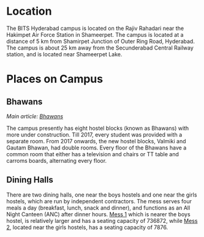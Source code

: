 <!-- TITLE: Campus -->
<!-- SUBTITLE: A tour of our campus-->

# Location
The BITS Hyderabad campus is located on the Rajiv Rahadari near the Hakimpet Air Force Station in Shameerpet. The campus is located at a distance of 5 km from Shamirpet Junction of Outer Ring Road, Hyderabad. The campus is about 25 km away from the Secunderabad Central Railway station, and is located near Shameerpet Lake.

# Places on Campus
## Bhawans
   *Main article: [Bhawans](/campus/bhawans)*
	 
The campus presently has eight hostel blocks (known as Bhawans) with more under construction. Till 2017, every student was provided with a separate room. From 2017 onwards, the new hostel blocks, Valmiki and Gautam Bhawan, had double rooms. Every floor of the Bhawans have a common room that either has a television and chairs or TT table and carroms boards, alternating every floor. 

## Dining Halls
There are two dining halls, one near the boys hostels and one near the girls hostels, which are run by independent contractors. The mess serves four meals a day (breakfast, lunch, snack and dinner), and functions as an All Night Canteen (ANC) after dinner hours.  [Mess 1](/campus/mess-1) which is nearer the boys hostel, is relatively larger and has a seating capacity of 736872, while [Mess 2](/campus/mess-2), located near the girls hostels, has a seating capacity of 7876.